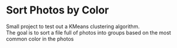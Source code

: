 # Sort Photos by Color

Small project to test out a KMeans clustering algorithm. <br/>
The goal is to sort a file full of photos into groups based on the most common color in the photos
